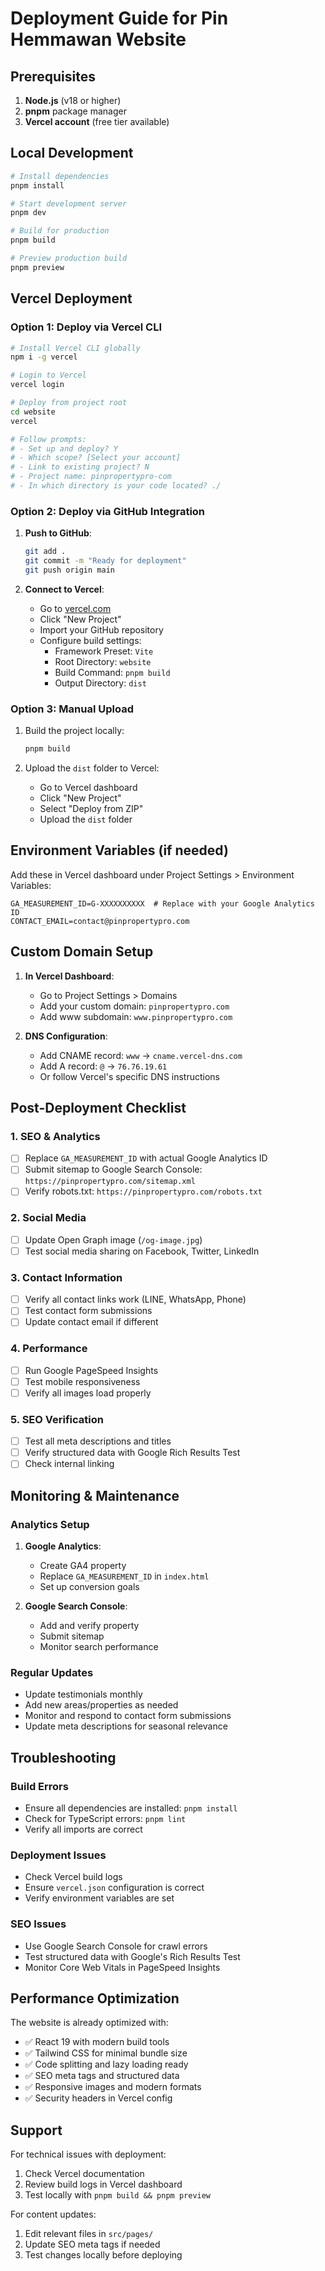 # Deployment Guide for Pin Hemmawan Website

## Prerequisites

1. **Node.js** (v18 or higher)
2. **pnpm** package manager
3. **Vercel account** (free tier available)

## Local Development

```bash
# Install dependencies
pnpm install

# Start development server
pnpm dev

# Build for production
pnpm build

# Preview production build
pnpm preview
```

## Vercel Deployment

### Option 1: Deploy via Vercel CLI

```bash
# Install Vercel CLI globally
npm i -g vercel

# Login to Vercel
vercel login

# Deploy from project root
cd website
vercel

# Follow prompts:
# - Set up and deploy? Y
# - Which scope? [Select your account]
# - Link to existing project? N
# - Project name: pinpropertypro-com
# - In which directory is your code located? ./
```

### Option 2: Deploy via GitHub Integration

1. **Push to GitHub**:
   ```bash
   git add .
   git commit -m "Ready for deployment"
   git push origin main
   ```

2. **Connect to Vercel**:
   - Go to [vercel.com](https://vercel.com)
   - Click "New Project"
   - Import your GitHub repository
   - Configure build settings:
     - Framework Preset: `Vite`
     - Root Directory: `website`
     - Build Command: `pnpm build`
     - Output Directory: `dist`

### Option 3: Manual Upload

1. Build the project locally:
   ```bash
   pnpm build
   ```

2. Upload the `dist` folder to Vercel:
   - Go to Vercel dashboard
   - Click "New Project"
   - Select "Deploy from ZIP"
   - Upload the `dist` folder

## Environment Variables (if needed)

Add these in Vercel dashboard under Project Settings > Environment Variables:

```
GA_MEASUREMENT_ID=G-XXXXXXXXXX  # Replace with your Google Analytics ID
CONTACT_EMAIL=contact@pinpropertypro.com
```

## Custom Domain Setup

1. **In Vercel Dashboard**:
   - Go to Project Settings > Domains
   - Add your custom domain: `pinpropertypro.com`
   - Add www subdomain: `www.pinpropertypro.com`

2. **DNS Configuration**:
   - Add CNAME record: `www` → `cname.vercel-dns.com`
   - Add A record: `@` → `76.76.19.61`
   - Or follow Vercel's specific DNS instructions

## Post-Deployment Checklist

### 1. SEO & Analytics
- [ ] Replace `GA_MEASUREMENT_ID` with actual Google Analytics ID
- [ ] Submit sitemap to Google Search Console: `https://pinpropertypro.com/sitemap.xml`
- [ ] Verify robots.txt: `https://pinpropertypro.com/robots.txt`

### 2. Social Media
- [ ] Update Open Graph image (`/og-image.jpg`)
- [ ] Test social media sharing on Facebook, Twitter, LinkedIn

### 3. Contact Information
- [ ] Verify all contact links work (LINE, WhatsApp, Phone)
- [ ] Test contact form submissions
- [ ] Update contact email if different

### 4. Performance
- [ ] Run Google PageSpeed Insights
- [ ] Test mobile responsiveness
- [ ] Verify all images load properly

### 5. SEO Verification
- [ ] Test all meta descriptions and titles
- [ ] Verify structured data with Google Rich Results Test
- [ ] Check internal linking

## Monitoring & Maintenance

### Analytics Setup
1. **Google Analytics**:
   - Create GA4 property
   - Replace `GA_MEASUREMENT_ID` in `index.html`
   - Set up conversion goals

2. **Google Search Console**:
   - Add and verify property
   - Submit sitemap
   - Monitor search performance

### Regular Updates
- Update testimonials monthly
- Add new areas/properties as needed
- Monitor and respond to contact form submissions
- Update meta descriptions for seasonal relevance

## Troubleshooting

### Build Errors
- Ensure all dependencies are installed: `pnpm install`
- Check for TypeScript errors: `pnpm lint`
- Verify all imports are correct

### Deployment Issues
- Check Vercel build logs
- Ensure `vercel.json` configuration is correct
- Verify environment variables are set

### SEO Issues
- Use Google Search Console for crawl errors
- Test structured data with Google's Rich Results Test
- Monitor Core Web Vitals in PageSpeed Insights

## Performance Optimization

The website is already optimized with:
- ✅ React 19 with modern build tools
- ✅ Tailwind CSS for minimal bundle size
- ✅ Code splitting and lazy loading ready
- ✅ SEO meta tags and structured data
- ✅ Responsive images and modern formats
- ✅ Security headers in Vercel config

## Support

For technical issues with deployment:
1. Check Vercel documentation
2. Review build logs in Vercel dashboard
3. Test locally with `pnpm build && pnpm preview`

For content updates:
1. Edit relevant files in `src/pages/`
2. Update SEO meta tags if needed
3. Test changes locally before deploying

